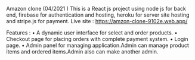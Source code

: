 Amazon clone (04/2021 )
This is a React js project using node js for back end, firebase for authentication and   hosting, heroku for server site hosting and stripe.js for payment.
Live site : https://amzon-clone-9102e.web.app/ 

Features : 
• 	A dynamic user interface for select and order products.
•	 Checkout  page for placing orders  with complete payment system.
•	 Login page.
•	 Admin panel for managing application.Admin can manage product items and ordered items.Admin also can make another admin.

